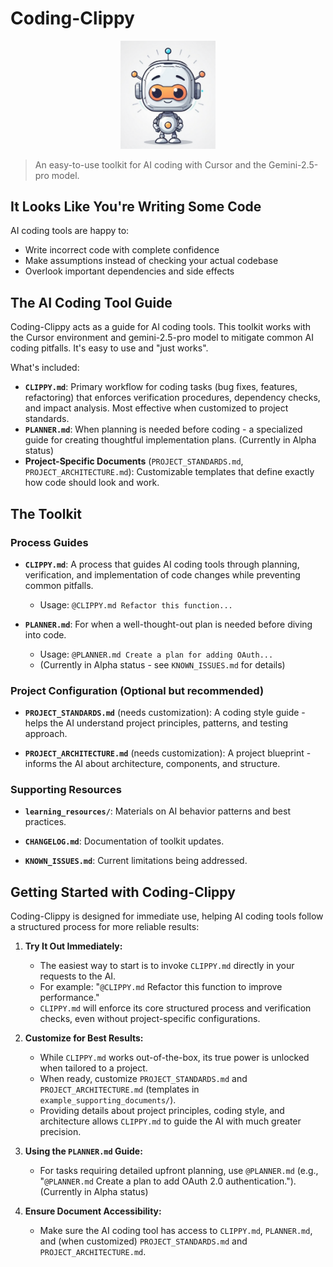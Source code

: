 # Coding-Clippy

<p align="center">
  <img src="img/logo.png" alt="logo" width="30%" />
</p>

> An easy-to-use toolkit for AI coding with Cursor and the Gemini-2.5-pro model.

## It Looks Like You're Writing Some Code

AI coding tools are happy to:
* Write incorrect code with complete confidence
* Make assumptions instead of checking your actual codebase
* Overlook important dependencies and side effects

## The AI Coding Tool Guide

Coding-Clippy acts as a guide for AI coding tools. This toolkit works with the Cursor environment and gemini-2.5-pro model to mitigate common AI coding pitfalls. It's easy to use and "just works".

What's included:
* **`CLIPPY.md`**: Primary workflow for coding tasks (bug fixes, features, refactoring) that enforces verification procedures, dependency checks, and impact analysis. Most effective when customized to project standards.
* **`PLANNER.md`**: When planning is needed before coding - a specialized guide for creating thoughtful implementation plans. (Currently in Alpha status)
* **Project-Specific Documents** (`PROJECT_STANDARDS.md`, `PROJECT_ARCHITECTURE.md`): Customizable templates that define exactly how code should look and work.

## The Toolkit

### Process Guides
* **`CLIPPY.md`**: A process that guides AI coding tools through planning, verification, and implementation of code changes while preventing common pitfalls.
  * Usage: `@CLIPPY.md Refactor this function...`

* **`PLANNER.md`**: For when a well-thought-out plan is needed before diving into code.
  * Usage: `@PLANNER.md Create a plan for adding OAuth...`
  * (Currently in Alpha status - see `KNOWN_ISSUES.md` for details)

### Project Configuration (Optional but recommended)
* **`PROJECT_STANDARDS.md`** (needs customization): A coding style guide - helps the AI understand project principles, patterns, and testing approach.

* **`PROJECT_ARCHITECTURE.md`** (needs customization): A project blueprint - informs the AI about architecture, components, and structure.

### Supporting Resources
* **`learning_resources/`**: Materials on AI behavior patterns and best practices.

* **`CHANGELOG.md`**: Documentation of toolkit updates.

* **`KNOWN_ISSUES.md`**: Current limitations being addressed.

## Getting Started with Coding-Clippy

Coding-Clippy is designed for immediate use, helping AI coding tools follow a structured process for more reliable results:

1.  **Try It Out Immediately:**
    *   The easiest way to start is to invoke `CLIPPY.md` directly in your requests to the AI.
    *   For example: "`@CLIPPY.md` Refactor this function to improve performance."
    *   `CLIPPY.md` will enforce its core structured process and verification checks, even without project-specific configurations.

2.  **Customize for Best Results:**
    *   While `CLIPPY.md` works out-of-the-box, its true power is unlocked when tailored to a project.
    *   When ready, customize `PROJECT_STANDARDS.md` and `PROJECT_ARCHITECTURE.md` (templates in `example_supporting_documents/`).
    *   Providing details about project principles, coding style, and architecture allows `CLIPPY.md` to guide the AI with much greater precision.

3.  **Using the `PLANNER.md` Guide:**
    *   For tasks requiring detailed upfront planning, use `@PLANNER.md` (e.g., "`@PLANNER.md` Create a plan to add OAuth 2.0 authentication."). (Currently in Alpha status)

4.  **Ensure Document Accessibility:**
    *   Make sure the AI coding tool has access to `CLIPPY.md`, `PLANNER.md`, and (when customized) `PROJECT_STANDARDS.md` and `PROJECT_ARCHITECTURE.md`.
